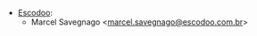 - [Escodoo](https://www.escodoo.com.br):
  - Marcel Savegnago \<<marcel.savegnago@escodoo.com.br>\>
